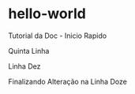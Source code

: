 # hello-world
Tutorial da Doc - Inicio Rapido


Quinta Linha




Linha Dez

Finalizando Alteração na Linha Doze
